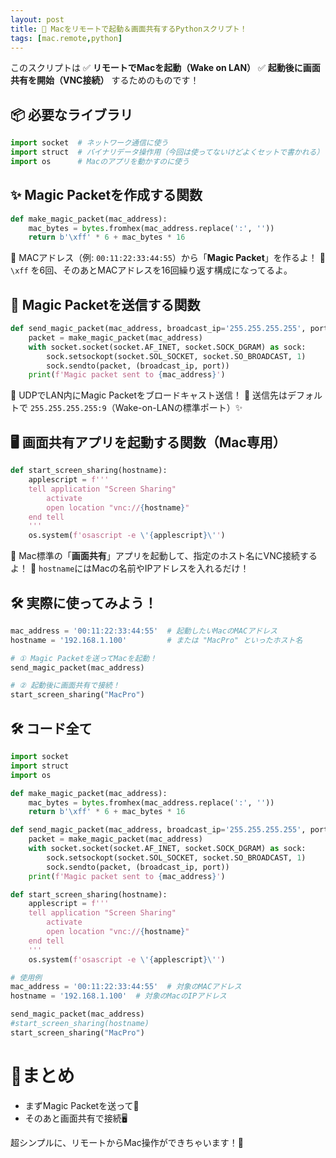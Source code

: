 ```yaml
---
layout: post
title: 🚀 Macをリモートで起動＆画面共有するPythonスクリプト！
tags: [mac.remote,python]
---
```


このスクリプトは
✅ **リモートでMacを起動（Wake on LAN）**
✅ **起動後に画面共有を開始（VNC接続）** 
するためのものです！

## 📦 必要なライブラリ
```python
import socket  # ネットワーク通信に使う
import struct  # バイナリデータ操作用（今回は使ってないけどよくセットで書かれる）
import os      # Macのアプリを動かすのに使う
```

## ✨ Magic Packetを作成する関数
```python
def make_magic_packet(mac_address):
    mac_bytes = bytes.fromhex(mac_address.replace(':', ''))
    return b'\xff' * 6 + mac_bytes * 16
```
🔹 MACアドレス（例: `00:11:22:33:44:55`）から「**Magic Packet**」を作るよ！
🔹 `\xff` を6回、そのあとMACアドレスを16回繰り返す構成になってるよ。

## 📡 Magic Packetを送信する関数
```python
def send_magic_packet(mac_address, broadcast_ip='255.255.255.255', port=9):
    packet = make_magic_packet(mac_address)
    with socket.socket(socket.AF_INET, socket.SOCK_DGRAM) as sock:
        sock.setsockopt(socket.SOL_SOCKET, socket.SO_BROADCAST, 1)
        sock.sendto(packet, (broadcast_ip, port))
    print(f'Magic packet sent to {mac_address}')
```
🔹 UDPでLAN内にMagic Packetをブロードキャスト送信！
🔹 送信先はデフォルトで `255.255.255.255:9`（Wake-on-LANの標準ポート）✨

## 🖥️ 画面共有アプリを起動する関数（Mac専用）
```python
def start_screen_sharing(hostname):
    applescript = f'''
    tell application "Screen Sharing"
        activate
        open location "vnc://{hostname}"
    end tell
    '''
    os.system(f'osascript -e \'{applescript}\'')
```
🔹 Mac標準の「**画面共有**」アプリを起動して、指定のホスト名にVNC接続するよ！
🔹 `hostname`にはMacの名前やIPアドレスを入れるだけ！

## 🛠️ 実際に使ってみよう！

```python
mac_address = '00:11:22:33:44:55'  # 起動したいMacのMACアドレス
hostname = '192.168.1.100'         # または "MacPro" といったホスト名

# ① Magic Packetを送ってMacを起動！
send_magic_packet(mac_address)

# ② 起動後に画面共有で接続！
start_screen_sharing("MacPro")
```

## 🛠️ コード全て

```python
import socket
import struct
import os

def make_magic_packet(mac_address):
    mac_bytes = bytes.fromhex(mac_address.replace(':', ''))
    return b'\xff' * 6 + mac_bytes * 16

def send_magic_packet(mac_address, broadcast_ip='255.255.255.255', port=9):
    packet = make_magic_packet(mac_address)
    with socket.socket(socket.AF_INET, socket.SOCK_DGRAM) as sock:
        sock.setsockopt(socket.SOL_SOCKET, socket.SO_BROADCAST, 1)
        sock.sendto(packet, (broadcast_ip, port))
    print(f'Magic packet sent to {mac_address}')

def start_screen_sharing(hostname):
    applescript = f'''
    tell application "Screen Sharing"
        activate
        open location "vnc://{hostname}"
    end tell
    '''
    os.system(f'osascript -e \'{applescript}\'')

# 使用例
mac_address = '00:11:22:33:44:55'  # 対象のMACアドレス
hostname = '192.168.1.100'  # 対象のMacのIPアドレス

send_magic_packet(mac_address)
#start_screen_sharing(hostname)
start_screen_sharing("MacPro")
```

# 🎯まとめ
- まずMagic Packetを送って💨
- そのあと画面共有で接続🖥️

超シンプルに、リモートからMac操作ができちゃいます！👏
